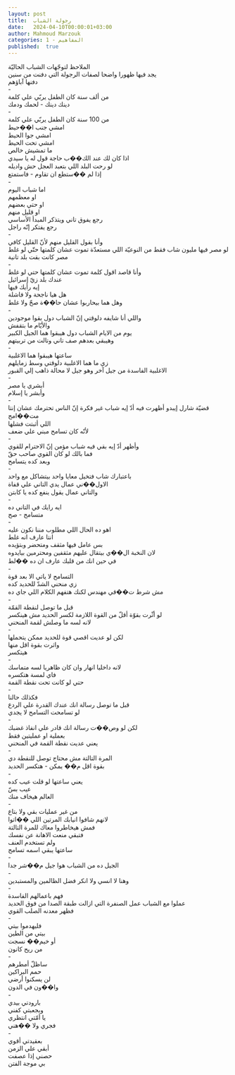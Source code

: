 ```yaml
---
layout: post
title:  رجولة الشباب
date:   2024-04-10T00:00:01+03:00
author: Mahmoud Marzouk
categories: 1 - المفاهيم
published:  true
---
```

الملاحظ لتوجّهات الشباب الحاليّة\
يجد فيها ظهورا واضحا لصفات الرجولة التي دفنت من سنين\
دفنها آباؤهم\
-\
من ألف سنة كان الطفل يربّي علي كلمة\
دينك دينك - لحمك ودمك\
-\
من 100 سنة كان الطفل يربّي علي كلمة\
امشي جنب ا��حيط\
امشي جوا الحيط\
امشي تحت الحيط\
ما تمشيش خالص\
اذا كان لك عند الك��ب حاجة قول له يا سيدي\
لو رحت البلد اللي بتعبد العجل حش واديله\
إذا لم ��ستطع ان تقاوم - فاستمتع\
-\
اما شباب اليوم\
او معظمهم\
او حتي بعضهم\
او قليل منهم\
رجع يفوق تاني ويتذكر المبدأ الأساسي\
رجع يفتكر إنّه راجل\
-\
وأنا بقول القليل منهم لأنّ القليل كافي\
لو مصر فيها مليون شاب فقط من النوعيّة اللي مستعدّة تموت عشان كلمتها حتّي
لو غلط\
مصر كانت بقت بلد تانية\
-\
وأنا قاصد اقول كلمة تموت عشان كلمتها حتي لو غلط\
عندك بلد زيّ إسرائيل\
إيه رأيك فيها\
هل هيا ناجحة ولا فاشلة\
وهل هما بيحاربوا عشان حا��ة صحّ ولا غلط\
-\
واللي أنا شايفه دلوقتي إنّ الشباب دول بقوا موجودين\
والأيّام ما بتقفش\
يوم من الايام الشباب دول هيبقوا هما الجيل الكبير\
وهيبقي بعدهم صف تاني وتالت من تربيتهم\
-\
ساعتها هيبقوا هما الاغلبية\
زي ما هما الاغلبية دلوقتي وسط زمايلهم\
الاغلبية الفاسدة من جيل آخر وهو جيل لا محالة ذاهب إلي
القبور\
-\
أبشري يا مصر\
وأبشر يا إسلام\
-\
قضيّة شارل إيبدو أظهرت فيه أدّ إيه شباب غير فكرة إنّ الناس تحترمك عشان
إنتا مت��امح\
اللي أثبتت فشلها\
لأنّه كان تسامح مبني علي ضعف\
-\
وأظهر أدّ إيه بقي فيه شباب مؤمن إنّ الاحترام للقوي\
فما بالك لو كان القوي صاحب حقّ\
وبعد كده يتسامح\
-\
باعتبارك شاب فتخيل معايا واحد بيتشاكل مع واحد\
الاول��ني عمال يدي التاني علي قفاة\
والتاني عمال يقول ينفع كده يا كابتن\
-\
ايه رايك في التاني ده\
متسامح - صح\
-\
اهو ده الحال اللي مطلوب مننا نكون عليه\
انتا عارف انه غلط\
بس عامل فيها مثقف ومتحضر وبتؤيده\
لان النخبة ال��ي بيتقال عليهم مثقفين ومحترمين بيايدوه\
في حين انك من قلبك عارف ان ده ��لط\
-\
التسامح لا ياتي الا بعد قوة\
زي منحني الشدّ للحديد كده\
مش شرط ت��قي مهندس لكنك هتفهم الكلام اللي جاي ده\
-\
قبل ما توصل لنقطة القمّة\
لو أثّرت بقوّة أقلّ من القوة اللازمة لكسر الحديد مش هينكسر\
لانه لسه ما وصلش لقمة المنحني\
-\
لكن لو عديت اقصي قوة للحديد ممكن يتحملها\
واثرت بقوة اقل منها\
هيتكسر\
-\
لانه داخليا انهار وان كان ظاهريا لسه متماسك\
فاي لمسة هتكسره\
حتي لو كانت تحت نقطة القمة\
-\
فكذلك حالنا\
قبل ما توصل رسالة انك عندك القدرة علي الردع\
لو تسامحت التسامح لا يجدي\
-\
لكن لو وص��ت رسالة انك قادر علي انفاذ غضبك\
بعملية او عمليتين فقط\
يعني عديت نقطة القمة في المنحني\
-\
المرة التالتة مش محتاج توصل للنقطة دي\
بقوة اقل م�� يمكن - هتكسر الحديد\
-\
يعني ساعتها لو قلت عيب كده\
عيب بسّ\
العالم هيخاف منك\
-\
من غير عمليات بقي ولا بتاع\
لانهم شافوا انيابك المرتين اللي ��اتوا\
فمش هيخاطروا معاك للمرة التالتة\
فتبقي منعت الاهانة عن نفسك\
ولم تستخدم العنف\
ساعتها يبقي اسمه تسامح\
-\
الجيل ده من الشباب هوا جيل م��شر جدا\
-\
وهنا لا انسي ولا انكر فضل الظالمين والمستبدين\
-\
فهم باعمالهم الفاسدة\
عملوا مع الشباب عمل الصنفرة التي ازالت طبقة الصدا من فوق
الحديد\
فظهر معدنه الصلب القوي\
-\
فليهدموا بيتي\
بيتي من الطين\
أو خيم�� نسجت\
من ريح كانون\
-\
ساظلّ أمطرهم\
حمم البراكين\
لن يسكنوا أرضي\
وا��ون في الدون\
-\
بارودتي بيدي\
وبجعبتي كفني\
يا أمّتي انتظري\
فجري ولا ��هني\
-\
بعقيدتي أقوي\
أبقي علي الزمن\
حصني إذا عصفت\
بي موجة الفتن
